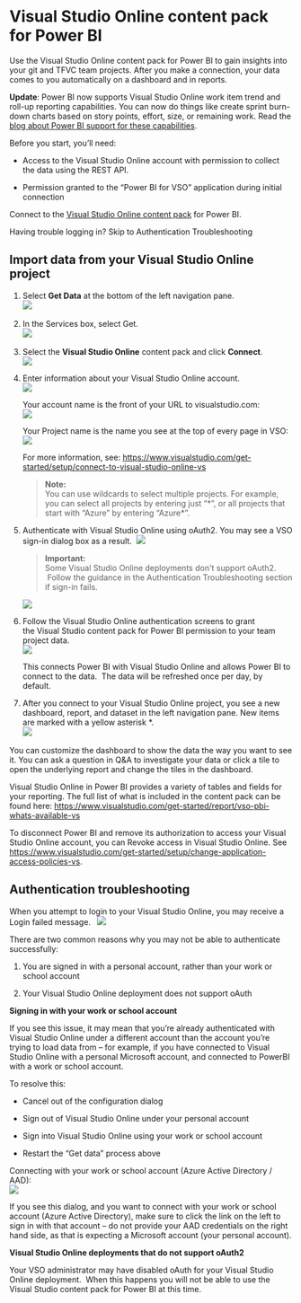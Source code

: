﻿<properties 
   pageTitle="Visual Studio Online content pack for Power BI"
   description="Visual Studio Online content pack for Power BI"
   services="powerbi" 
   documentationCenter="" 
   authors="mgblythe" 
   manager="mblythe" 
   editor=""
   tags=""/>
 
<tags
   ms.service="powerbi"
   ms.devlang="NA"
   ms.topic="article"
   ms.tgt_pltfrm="NA"
   ms.workload="powerbi"
   ms.date="11/06/2015"
   ms.author="lukaszp"/>
# Visual Studio Online content pack for Power BI

Use the Visual Studio Online content pack for Power BI to gain insights into your git and TFVC team projects. After you make a connection, your data comes to you automatically on a dashboard and in reports. 

**Update**: Power BI now supports Visual Studio Online work item trend and roll-up reporting capabilities. You can now do things like create sprint burn-down charts based on story points, effort, size, or remaining work. Read the [blog about Power BI support for these capabilities](http://blogs.msdn.com/b/visualstudioalm/archive/2015/09/04/general-availability-of-work-item-trend-and-rollup-reporting-in-power-bi.aspx).

Before you start, you’ll need:

-   Access to the Visual Studio Online account with permission to collect the data using the REST API.

-   Permission granted to the “Power BI for VSO” application during initial connection

Connect to the [Visual Studio Online content pack](https://app.powerbi.com/getdata/services/visual-studio-online) for Power BI.

Having trouble logging in? Skip to Authentication Troubleshooting

## Import data from your Visual Studio Online project  
1.  Select **Get Data** at the bottom of the left navigation pane.  
    ![](media/powerbi-content-pack-visual-studio-online/PBI_GetData.png) 

2.  In the Services box, select Get.  
    ![](media/powerbi-content-pack-visual-studio-online/PBI_GetServices.png) 

3.  Select the **Visual Studio Online** content pack and click **Connect**.     
    ![](media/powerbi-content-pack-visual-studio-online/PBI_VSOConnect.png)

4.  Enter information about your Visual Studio Online account.  
    ![](media/powerbi-content-pack-visual-studio-online/PBI_VSOSignIn.png)

    Your account name is the front of your URL to visualstudio.com:    
    ![](media/powerbi-content-pack-visual-studio-online/URLimage.png)

    Your Project name is the name you see at the top of every page in VSO:  
	![](media/powerbi-content-pack-visual-studio-online/Projectimage.png)

    For more information, see: <https://www.visualstudio.com/get-started/setup/connect-to-visual-studio-online-vs>

    >**Note:**  
    >You can use wildcards to select multiple projects. For example, you can select all projects by entering just “\*”, or all projects that start with “Azure” by entering “Azure\*”.

5.  Authenticate with Visual Studio Online using oAuth2. You may see a VSO sign-in dialog box as a result.  
    ![](media/powerbi-content-pack-visual-studio-online/importantIcon.png)  

	>**Important:**  
	>Some Visual Studio Online deployments don't support oAuth2.  Follow the guidance in the Authentication Troubleshooting section if sign-in fails.

    ![](media/powerbi-content-pack-visual-studio-online/PBI_VSOSignIn2.png)

6.  Follow the Visual Studio Online authentication screens to grant the Visual Studio content pack for Power BI permission to your team project data.   
    ![](media/powerbi-content-pack-visual-studio-online/VSOAuthorizeApp450.png)

    This connects Power BI with Visual Studio Online and allows Power BI to connect to the data.  The data will be refreshed once per day, by default.  

7.  After you connect to your Visual Studio Online project, you see a new dashboard, report, and dataset in the left navigation pane. New items are marked with a yellow asterisk \*.  
![](media/powerbi-content-pack-visual-studio-online/VisualStudioOnline800px.png) 

You can customize the dashboard to show the data the way you want to see it. You can ask a question in Q&A to investigate your data or click a tile to open the underlying report and change the tiles in the dashboard.

Visual Studio Online in Power BI provides a variety of tables and fields for your reporting. The full list of what is included in the content pack can be found here:   <https://www.visualstudio.com/get-started/report/vso-pbi-whats-available-vs>

To disconnect Power BI and remove its authorization to access your Visual Studio Online account, you can Revoke access in Visual Studio Online. See <https://www.visualstudio.com/get-started/setup/change-application-access-policies-vs>.

## Authentication troubleshooting  
When you attempt to login to your Visual Studio Online, you may receive a Login failed message.  
![](media/powerbi-content-pack-visual-studio-online/loginerror.png)

There are two common reasons why you may not be able to authenticate successfully:

1) You are signed in with a personal account, rather than your work or school account

2) Your Visual Studio Online deployment does not support oAuth 

**Signing in with your work or school account**

If you see this issue, it may mean that you’re already authenticated with Visual Studio Online under a different account than the account you’re trying to load data from – for example, if you have connected to Visual Studio Online with a personal Microsoft account, and connected to PowerBI with a work or school account.

To resolve this:

-   Cancel out of the configuration dialog

-   Sign out of Visual Studio Online under your personal account

-   Sign into Visual Studio Online using your work or school account

-   Restart the “Get data” process above 


Connecting with your work or school account (Azure Active Directory / AAD):  
![](media/powerbi-content-pack-visual-studio-online/vsologinscreen.png)

If you see this dialog, and you want to connect with your work or school account (Azure Active Directory), make sure to click the link on the left to sign in with that account – do not provide your AAD credentials on the right hand side, as that is expecting a Microsoft account (your personal account).

**Visual Studio Online deployments that do not support oAuth2**

Your VSO administrator may have disabled oAuth for your Visual Studio Online deployment.  When this happens you will not be able to use the Visual Studio content pack for Power BI at this time. 